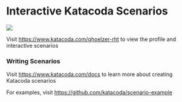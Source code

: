 # Interactive Katacoda Scenarios

[![](http://shields.katacoda.com/katacoda/ghoelzer-rht/count.svg)](https://www.katacoda.com/ghoelzer-rht "Get your profile on Katacoda.com")

Visit https://www.katacoda.com/ghoelzer-rht to view the profile and interactive scenarios

### Writing Scenarios
Visit https://www.katacoda.com/docs to learn more about creating Katacoda scenarios

For examples, visit https://github.com/katacoda/scenario-example
